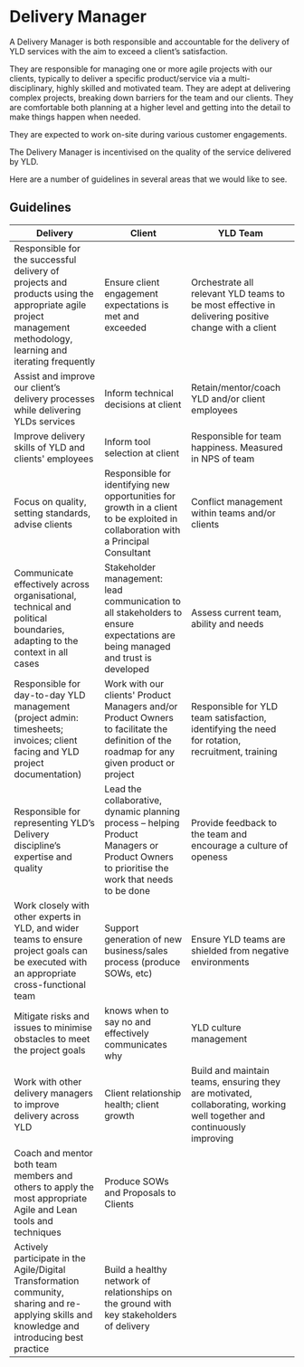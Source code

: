 # Delivery Manager

A Delivery Manager is both responsible and accountable for the delivery of YLD services with the aim to exceed a client’s satisfaction. 

They are responsible for managing one or more agile projects with our clients, typically to deliver a specific product/service via a multi-disciplinary, highly skilled and motivated team. They are adept at delivering complex projects, breaking down barriers for the team and our clients. They are comfortable both planning at a higher level and getting into the detail to make things happen when needed.

They are expected to work on-site during various customer engagements.

The Delivery Manager is incentivised on the quality of the service delivered by YLD.


Here are a number of guidelines in several areas that we would like to see.

## Guidelines

| Delivery | Client | YLD Team |
| ------ | ------ | ------ |
| Responsible for the successful delivery of projects and products using the appropriate agile project management methodology, learning and iterating frequently | Ensure client engagement expectations is met and exceeded | Orchestrate all relevant YLD teams to be most effective in delivering positive change with a client |
| Assist and improve our client’s delivery processes while delivering YLDs services | Inform technical decisions at client | Retain/mentor/coach YLD and/or client employees |
| Improve delivery skills of YLD and clients' employees | Inform tool selection at client | Responsible for team happiness. Measured in NPS of team |
| Focus on quality, setting standards, advise clients | Responsible for identifying new opportunities for growth in a client to be exploited in collaboration with a Principal Consultant | Conflict management within teams and/or clients |
| Communicate effectively across organisational, technical and political boundaries, adapting to the context in all cases | Stakeholder management: lead communication to all stakeholders to ensure expectations are being managed and trust is developed | Assess current team, ability and needs |
| Responsible for day-to-day YLD management (project admin: timesheets; invoices; client facing and YLD project documentation) | Work with our clients' Product Managers and/or Product Owners to facilitate the definition of the roadmap for any given product or project | Responsible for YLD team satisfaction, identifying the need for rotation, recruitment, training |
| Responsible for representing YLD’s Delivery discipline’s expertise and quality | Lead the collaborative, dynamic planning process – helping Product Managers or Product Owners to prioritise the work that needs to be done | Provide feedback to the team and encourage a culture of openess |
| Work closely with other experts in YLD, and wider teams to ensure project goals can be executed with an appropriate cross-functional team | Support generation of new business/sales process (produce SOWs, etc) | Ensure YLD teams are shielded from negative environments |
| Mitigate risks and issues to minimise obstacles to meet the project goals | knows when to say no and effectively communicates why | YLD culture management |
| Work with other delivery managers to improve delivery across YLD | Client relationship health; client growth | Build and maintain teams, ensuring they are motivated, collaborating, working well together and continuously improving |
| Coach and mentor both team members and others to apply the most appropriate Agile and Lean tools and techniques | Produce SOWs and Proposals to Clients | 
| Actively participate in the Agile/Digital Transformation community, sharing and re-applying skills and knowledge and introducing best practice | Build a healthy network of relationships on the ground with key stakeholders of delivery |
